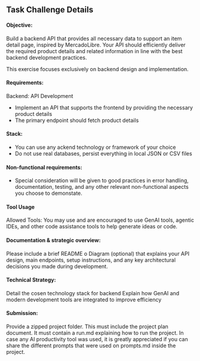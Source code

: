 ## Task Challenge Details

#### Objective:
Build a backend API that provides all necessary data to support an item detail page, inspired by MercadoLibre.
Your API should efficiently deliver the required product details and related information in line with the best backend development practices.

This exercise focuses exclusively on backend design and implementation.

#### Requirements:
Backend: API Development
- Implement an API that supports the frontend by providing the necessary product details
- The primary endpoint should fetch product details

#### Stack:
- You can use any ackend technology or framework of your choice
- Do not use real databases, persist everything in local JSON or CSV files

#### Non-functional requirements:
- Special consideration will be given to good practices in error handling, documentation, testing, and any other relevant non-functional aspects you choose to demonstate.

#### Tool Usage
Allowed Tools: You may use and are encouraged to use GenAI tools, agentic IDEs, and other code assistance tools to help generate ideas or code.

#### Documentation & strategic overview:
Please include a brief README o Diagram (optional) that explains your API design, main endpoints, setup instructions, and any key architectural decisions you made during development.

#### Technical Strategy:
Detail the cosen technology stack for backend
Explain how GenAI and modern development tools are integrated to improve efficiency

#### Submission:
Provide a zipped project folder. This must include the project plan document.
It must contain a run.md explaining how to run the project.
In case any AI productivity tool was used, it is greatly appreciated if you can share the different prompts that were used on prompts.md inside the project.
